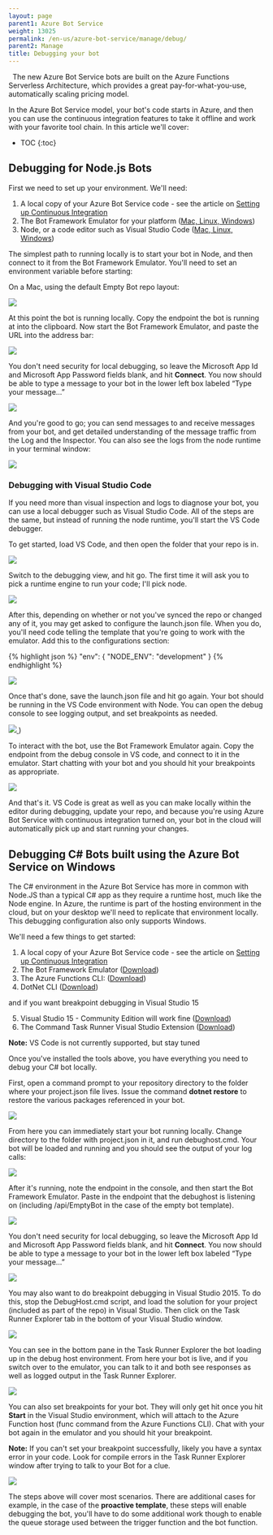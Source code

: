 ```yaml
---
layout: page
parent1: Azure Bot Service
weight: 13025
permalink: /en-us/azure-bot-service/manage/debug/
parent2: Manage
title: Debugging your bot
---
```


 
The new Azure Bot Service bots are built on the Azure Functions Serverless Architecture, which provides a great pay-for-what-you-use, automatically scaling pricing model.

In the Azure Bot Service model, your bot's code starts in Azure, and then you can use the continuous integration features to take it offline and work with your favorite tool chain.  In this article we'll cover:


* TOC
{:toc}

## Debugging for Node.js Bots 

First we need to set up your environment.  We'll need:

1.  A local copy of your Azure Bot Service code - see the article on [Setting up Continuous Integration](/en-us/azure-bot-service/manage/setting-up-continuous-integration/)
2.  The Bot Framework Emulator for your platform ([Mac, Linux, Windows](https://docs.botframework.com/en-us/downloads/))
3.  Node, or a code editor such as Visual Studio Code ([Mac, Linux, Windows](https://code.visualstudio.com))

The simplest path to running locally is to start your bot in Node, and then
connect to it from the Bot Framework Emulator. You'll need to set an environment
variable before starting:

On a Mac, using the default Empty Bot repo layout:

[![](/en-us/images/azure-bots/mac-azureservice-debug-config.png)](/en-us/images/azure-bots/mac-azureservice-debug-config.png)

At this point the bot is running locally.  Copy the endpoint the bot is running at into the clipboard.  Now start the Bot Framework Emulator, and paste the URL into the address bar:

[![](/en-us/images/azure-bots/mac-azureservice-emulator-config.png)](/en-us/images/azure-bots/mac-azureservice-emulator-config.png)

You don't need security for local debugging, so leave the Microsoft App Id and Microsoft App Password fields blank, and hit **Connect**.  You now should be able to type a message to your bot in the lower left box labeled “Type your
message...”

[![](/en-us/images/azure-bots/mac-azureservice-debug-emulator.png)](/en-us/images/azure-bots/mac-azureservice-debug-emulator.png)


And you're good to go; you can send messages to and receive messages from your bot, and get detailed understanding of the message traffic from the Log and the Inspector.  You can also see the logs from the node runtime in your terminal
window:

[![](/en-us/images/azure-bots/mac-azureservice-debug-logging.png)](/en-us/images/azure-bots/mac-azureservice-debug-logging.png)

### Debugging with Visual Studio Code

If you need more than visual inspection and logs to diagnose your bot, you can use a local debugger such as Visual Studio Code.  All of the steps are the same, but instead of running the node runtime, you'll start the VS Code debugger.

To get started, load VS Code, and then open the folder that your repo is in.

[![](/en-us/images/azure-bots/mac-azureservice-debug-vs-config.png)](/en-us/images/azure-bots/mac-azureservice-debug-vs-config.png)

Switch to the debugging view, and hit go.  The first time it will ask you to pick a runtime engine to run your code; I'll pick node.

[![](/en-us/images/azure-bots/mac-azureservice-debug-vsruntime.png)](/en-us/images/azure-bots/mac-azureservice-debug-vsruntime.png)

After this, depending on whether or not you've synced the repo or changed any of it, you may get asked to configure the launch.json file.  When you do, you'll need code telling the template that you're going to work with the emulator.  Add
this to the configurations section:

{% highlight json %}
"env": {
    "NODE\_ENV": "development"
}
{% endhighlight %}

[![](/en-us/images/azure-bots/mac-azureservice-debug-launchjson.png)](/en-us/images/azure-bots/mac-azureservice-debug-launchjson.png)

Once that's done, save the launch.json file and hit go again.  Your bot should be running in the VS Code environment with Node.  You can open the debug console to see logging output, and set breakpoints as needed.

[![](/en-us/images/azure-bots/mac-azureservice-debug-vsrunning.png) ](/en-us/images/azure-bots/mac-azureservice-debug-vsrunning.png))

To interact with the bot, use the Bot Framework Emulator again.  Copy the endpoint from the debug console in VS code, and connect to it in the emulator. Start chatting with your bot and you should hit your breakpoints as appropriate.

[![](/en-us/images/azure-bots/mac-azureservice-debug-vsbreakpoint.png)](/en-us/images/azure-bots/mac-azureservice-debug-vsbreakpoint.png)

And that's it. VS Code is great as well as you can make locally within the editor during debugging, update your repo, and because you're using Azure Bot Service with continuous integration turned on, your bot in the cloud will
automatically pick up and start running your changes.

## Debugging C\# Bots built using the Azure Bot Service on Windows

The C\# environment in the Azure Bot Service has more in common with Node.JS than a typical C\# app as they require a runtime host, much like the Node engine.  In Azure, the runtime is part of the hosting environment in the cloud,
but on your desktop we'll need to replicate that environment locally.  This debugging configuration also only supports Windows.

We'll need a few things to get started:

1.  A local copy of your Azure Bot Service code - see the article on [Setting up Continuous Integration](/en-us/azure-bot-service/manage/setting-up-continuous-integration/)
2.  The Bot Framework Emulator ([Download](https://docs.botframework.com/en-us/downloads/))
3.  The Azure Functions CLI: ([Download](https://www.npmjs.com/package/azure-functions-cli))
4.  DotNet CLI ([Download](https://github.com/dotnet/cli))

and if you want breakpoint debugging in Visual Studio 15

5.  Visual Studio 15 - Community Edition will work fine ([Download](https://www.visualstudio.com/downloads/))
6.  The Command Task Runner Visual Studio Extension ([Download](https://visualstudiogallery.msdn.microsoft.com/e6bf6a3d-7411-4494-8a1e-28c1a8c4ce99))

<div class="docs-text-note"><strong>Note:</strong> VS Code is not currently supported, but stay tuned</div>

Once you've installed the tools above, you have everything you need to debug your C\# bot locally.  

First, open a command prompt to your repository directory to the folder where your project.json file lives.  Issue the command **dotnet restore** to restore the various packages referenced in your bot.

[![](/en-us/images/azure-bots/csharp-azureservice-debug-envconfig.png)](/en-us/images/azure-bots/csharp-azureservice-debug-envconfig.png)

From here you can immediately start your bot running locally. Change directory to the folder with project.json in it, and run debughost.cmd.  Your bot will be loaded and running and you should see the output of your log calls:

[![](/en-us/images/azure-bots/csharp-azureservice-debug-debughost.png)](/en-us/images/azure-bots/csharp-azureservice-debug-debughost.png)

After it's running, note the endpoint in the console, and then start the Bot Framework Emulator. Paste in the endpoint that the debughost is listening on (including /api/EmptyBot in the case of the empty bot template).

[![](/en-us/images/azure-bots/mac-azureservice-emulator-config.png)](/en-us/images/azure-bots/mac-azureservice-emulator-config.png)

You don't need security for local debugging, so leave the Microsoft App Id and Microsoft App Password fields blank, and hit **Connect**.  You now should be able to type a message to your bot in the lower left box labeled “Type your
message...”

[![](/en-us/images/azure-bots/csharp-azureservice-debug-debughost-logging.png)](/en-us/images/azure-bots/csharp-azureservice-debug-debughost-logging.png)

You may also want to do breakpoint debugging in Visual Studio 2015.  To do this, stop the DebugHost.cmd script, and load the solution for your project (included as part of the repo) in Visual Studio. Then click on the Task Runner Explorer tab in the bottom of your Visual Studio window.

[![](/en-us/images/azure-bots/csharp-azureservice-debug-vsopen.png)](/en-us/images/azure-bots/csharp-azureservice-debug-vsopen.png)

You can see in the bottom pane in the Task Runner Explorer the bot loading up in the debug host environment.  From here your bot is live, and if you switch over to the emulator, you can talk to it and both see responses as well as logged output in the Task Runner Explorer.

[![](/en-us/images/azure-bots/csharp-azureservice-debug-logging.png)](/en-us/images/azure-bots/csharp-azureservice-debug-logging.png)

You can also set breakpoints for your bot.  They will only get hit once you hit **Start** in the Visual Studio environment, which will attach to the Azure Function host (func command from the Azure Functions CLI).  Chat with your bot again in the emulator and you should hit your breakpoint.

<div class="docs-text-note"><strong>Note:</strong> If you can't set your breakpoint successfully, likely you have a syntax error in your code. Look for compile errors in the Task Runner Explorer window after trying to talk to your Bot for a clue.</div>

[![](/en-us/images/azure-bots/csharp-azureservice-debug-breakpoint.png)](/en-us/images/azure-bots/csharp-azureservice-debug-breakpoint.png)

The steps above will cover most scenarios.  There are additional cases for example, in the case of the **proactive template**, these steps will enable debugging the bot, you'll have to do some additional work though to enable the queue storage used between the trigger function and the bot function.




